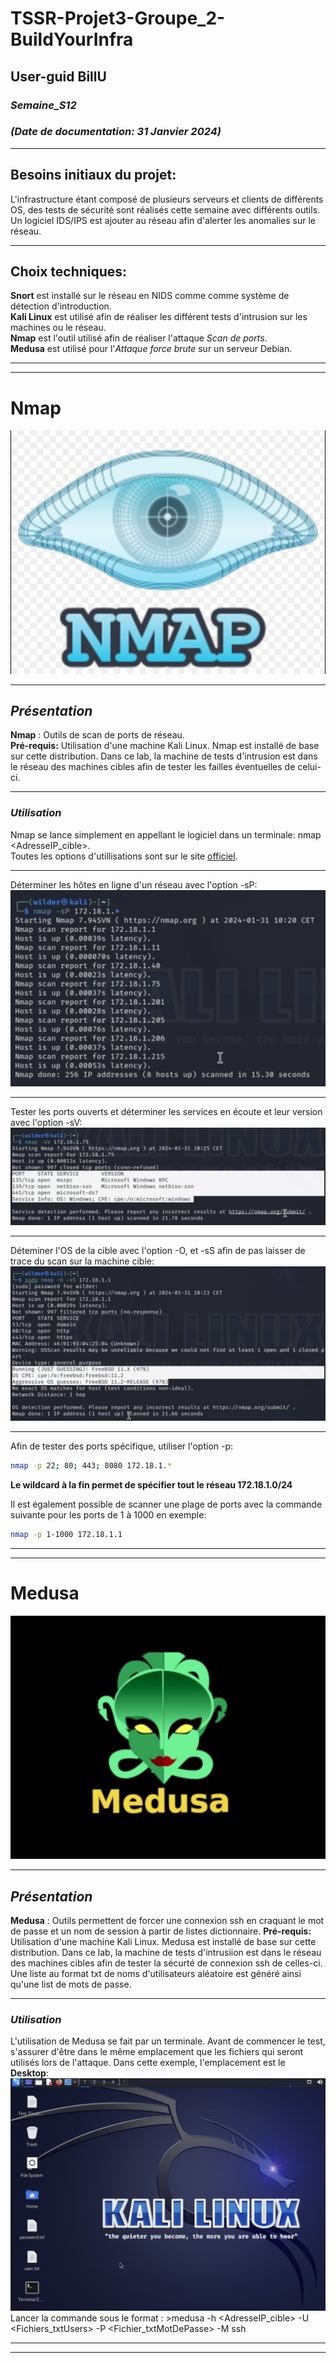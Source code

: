 # TSSR-Projet3-Groupe_2-BuildYourInfra

## User-guid BillU

### _Semaine_S12_

### _(Date de documentation: 31 Janvier 2024)_
_______________
## **Besoins initiaux du projet:**
L'infrastructure étant composé de plusieurs serveurs et clients de différents OS, des tests de sécurité sont réalisés cette semaine avec différents outils. Un logiciel IDS/IPS est ajouter au réseau afin d'alerter les anomalies sur le réseau.
______________
## **Choix techniques:**
**Snort** est installé sur le réseau en NIDS comme comme système de détection d'introduction.   
**Kali Linux** est utilisé afin de réaliser les différent tests d'intrusion sur les machines ou le réseau.  
**Nmap** est l'outil utilisé afin de réaliser l'attaque _Scan de ports_.  
**Medusa** est utilisé pour l'_Attaque force brute_ sur un serveur Debian.  

______________
______________

# **Nmap**
![](https://github.com/Bilal-Aldimashq/TSSR-Projet3-Groupe_2-BuildYourInfra/blob/main/Resources/Tutos_S12/Nmap.png?raw=true)
___________

## **_Présentation_**

**Nmap** : Outils de scan de ports de réseau.  
**Pré-requis:** Utilisation d'une machine Kali Linux. Nmap est installé de base sur cette distribution. Dans ce lab, la machine de tests d'intrusion est dans le réseau des machines cibles afin de tester les failles éventuelles de celui-ci.
______________
### **_Utilisation_**
Nmap se lance simplement en appellant le logiciel dans un terminale: nmap <options> <AdresseIP_cible>.  
Toutes les options d'utillisations sont sur le site [officiel](https://nmap.org/man/fr/man-briefoptions.html).
______________
Déterminer les hôtes en ligne d'un réseau avec l'option -sP:
![](https://github.com/Bilal-Aldimashq/TSSR-Projet3-Groupe_2-BuildYourInfra/blob/main/Resources/Tutos_S12/Nmap%20-sP.png?raw=true)

____________________
Tester les ports ouverts et déterminer les services en écoute et leur version avec l'option -sV:
![](https://github.com/Bilal-Aldimashq/TSSR-Projet3-Groupe_2-BuildYourInfra/blob/main/Resources/Tutos_S12/Nmap%20-sV.png?raw=true)
______________________
Déteminer l'OS de la cible avec l'option -O, et -sS afin de pas laisser de trace du scan sur la machine cible:
![](https://github.com/Bilal-Aldimashq/TSSR-Projet3-Groupe_2-BuildYourInfra/blob/main/Resources/Tutos_S12/Nmap%20-O.png?raw=true)
______________
Afin de tester des ports spécifique, utiliser l'option -p:
```bash
nmap -p 22; 80; 443; 8080 172.18.1.*
```
**Le wildcard à la fin permet de spécifier tout le réseau 172.18.1.0/24**

Il est également possible de scanner une plage de ports avec la commande suivante pour les ports de 1 à 1000 en exemple:
```bash
nmap -p 1-1000 172.18.1.1
```
______________
______________

# **Medusa**
![](https://github.com/Bilal-Aldimashq/TSSR-Projet3-Groupe_2-BuildYourInfra/blob/main/Resources/Tutos_S12/Medusa.png?raw=true)
______________

## **_Présentation_**

**Medusa** : Outils permettent de forcer une connexion ssh en craquant le mot de passe et un nom de session à partir de listes dictionnaire.
**Pré-requis:** Utilisation d'une machine Kali Linux. Medusa est installé de base sur cette distribution. Dans ce lab, la machine de tests d'intrusiion est dans le réseau des machines cibles afin de tester la sécurté de connexion ssh de celles-ci.
Une liste au format txt de noms d'utilisateurs aléatoire est généré ainsi qu'une list de mots de passe.
______________
### **_Utilisation_**
L'utilisation de Medusa se fait par un terminale. Avant de commencer le test, s'assurer d'être dans le même emplacement que les fichiers qui seront utilisés lors de l'attaque.
Dans cette exemple, l'emplacement est le **Desktop**:
![](https://github.com/Bilal-Aldimashq/TSSR-Projet3-Groupe_2-BuildYourInfra/blob/main/Resources/Tutos_S12/Desk_Kali.png?raw=true)
Lancer la commande sous le format : >medusa -h <AdresseIP_cible> -U <Fichiers_txtUsers> -P <Fichier_txtMotDePasse> -M ssh
______________
______________
